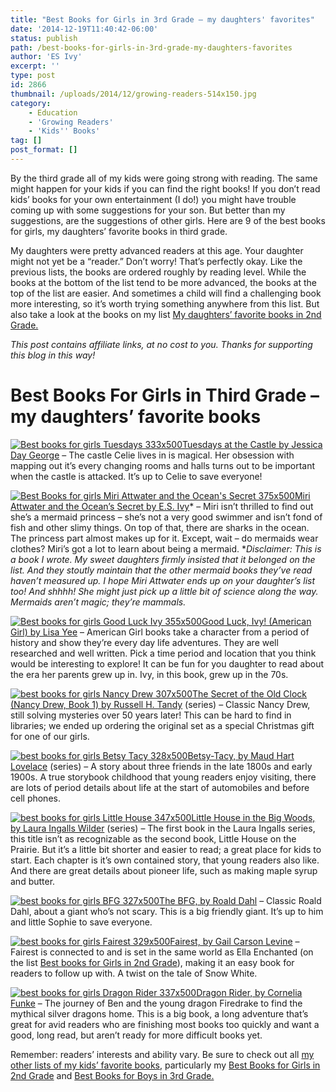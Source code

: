 ```yaml
---
title: "Best Books for Girls in 3rd Grade – my daughters' favorites"
date: '2014-12-19T11:40:42-06:00'
status: publish
path: /best-books-for-girls-in-3rd-grade-my-daughters-favorites
author: 'ES Ivy'
excerpt: ''
type: post
id: 2866
thumbnail: /uploads/2014/12/growing-readers-514x150.jpg
category:
    - Education
    - 'Growing Readers'
    - 'Kids'' Books'
tag: []
post_format: []
---
```

By the third grade all of my kids were going strong with reading. The same might happen for your kids if you can find the right books! If you don’t read kids’ books for your own entertainment (I do!) you might have trouble coming up with some suggestions for your son. But better than my suggestions, are the suggestions of other girls. Here are 9 of the best books for girls, my daughters’ favorite books in third grade.

My daughters were pretty advanced readers at this age. Your daughter might not yet be a “reader.” Don’t worry! That’s perfectly okay. Like the previous lists, the books are ordered roughly by reading level. While the books at the bottom of the list tend to be more advanced, the books at the top of the list are easier. And sometimes a child will find a challenging book more interesting, so it’s worth trying something anywhere from this list. But also take a look at the books on my list [My daughters’ favorite books in 2nd Grade.](http://192.168.1.34:4945/draft2847)

*This post contains affiliate links, at no cost to you. Thanks for supporting this blog in this way!*

Best Books For Girls in Third Grade – my daughters’ favorite books
==================================================================

[![Best books for girls Tuesdays 333x500](/uploads/2014/12/Tuesdays-333x500.jpg)](http://www.amazon.com/gp/product/1599909170/ref=as_li_qf_sp_asin_il_tl?ie=UTF8&camp=1789&creative=9325&creativeASIN=1599909170&linkCode=as2&tag=esiv-20&linkId=47NFITVNNF4XLL2Q)[Tuesdays at the Castle by Jessica Day George](http://www.amazon.com/gp/product/1599909170/ref=as_li_qf_sp_asin_il_tl?ie=UTF8&camp=1789&creative=9325&creativeASIN=1599909170&linkCode=as2&tag=esiv-20&linkId=47NFITVNNF4XLL2Q) – The castle Celie lives in is magical. Her obsession with mapping out it’s every changing rooms and halls turns out to be important when the castle is attacked. It’s up to Celie to save everyone!

[![Best Books for girls Miri Attwater and the Ocean's Secret 375x500](/uploads/2014/12/Secret-375x500.jpg)Miri Attwater and the Ocean’s Secret by E.S. Ivy](http://www.amazon.com/gp/product/B0087451I2/ref=as_li_qf_sp_asin_il_tl?ie=UTF8&camp=1789&creative=9325&creativeASIN=B0087451I2&linkCode=as2&tag=esiv-20&linkId=SEAZTWVGXICQNUW2)\* – Miri isn’t thrilled to find out she’s a mermaid princess – she’s not a very good swimmer and isn’t fond of fish and other slimy things. On top of that, there are sharks in the ocean. The princess part almost makes up for it. Except, wait – do mermaids wear clothes? Miri’s got a lot to learn about being a mermaid. \**Disclaimer: This is a book I wrote. My sweet daughters firmly insisted that it belonged on the list. And they stoutly maintain that the other mermaid books they’ve read haven’t measured up. I hope Miri Attwater ends up on your daughter’s list too! And shhhh! She might just pick up a little bit of science along the way. Mermaids aren’t magic; they’re mammals.*

[![Best books for girls Good Luck Ivy 355x500](/uploads/2014/12/Good-Luck-Ivy-355x500.jpg)Good Luck, Ivy! (American Girl) by Lisa Yee](http://www.amazon.com/gp/product/1593693567/ref=as_li_qf_sp_asin_il_tl?ie=UTF8&camp=1789&creative=9325&creativeASIN=1593693567&linkCode=as2&tag=esiv-20&linkId=NDYR5DGQKXU53M74) – American Girl books take a character from a period of history and show they’re every day life adventures. They are well researched and well written. Pick a time period and location that you think would be interesting to explore! It can be fun for you daughter to read about the era her parents grew up in. Ivy, in this book, grew up in the 70s.

[![best books for girls Nancy Drew 307x500](/uploads/2014/12/Nancy-Drew-307x500.jpg)The Secret of the Old Clock (Nancy Drew, Book 1) by Russell H. Tandy](http://www.amazon.com/gp/product/0448095017/ref=as_li_qf_sp_asin_il_tl?ie=UTF8&camp=1789&creative=9325&creativeASIN=0448095017&linkCode=as2&tag=esiv-20&linkId=MCA76F7PUYEQEYOQ) (series) – Classic Nancy Drew, still solving mysteries over 50 years later! This can be hard to find in libraries; we ended up ordering the original set as a special Christmas gift for one of our girls.

[![best books for girls Betsy Tacy 328x500](/uploads/2014/12/Betsy-Tacy-328x500.jpg)Betsy-Tacy, by Maud Hart Lovelace](http://www.amazon.com/gp/product/0064400964/ref=as_li_qf_sp_asin_il_tl?ie=UTF8&camp=1789&creative=9325&creativeASIN=0064400964&linkCode=as2&tag=esiv-20&linkId=AVUABKZSYBH6HBGO) (series) – A story about three friends in the late 1800s and early 1900s. A true storybook childhood that young readers enjoy visiting, there are lots of period details about life at the start of automobiles and before cell phones.

[![best books for girls Little House 347x500](/uploads/2014/12/Little-House-347x500.jpg)Little House in the Big Woods, by Laura Ingalls Wilder](http://www.amazon.com/gp/product/0060581808/ref=as_li_qf_sp_asin_il_tl?ie=UTF8&camp=1789&creative=9325&creativeASIN=0060581808&linkCode=as2&tag=esiv-20&linkId=ZSJKJXBZQ4W7LLXZ) (series) – The first book in the Laura Ingalls series, this title isn’t as recognizable as the second book, Little House on the Prairie. But it’s a little bit shorter and easier to read; a great place for kids to start. Each chapter is it’s own contained story, that young readers also like. And there are great details about pioneer life, such as making maple syrup and butter.

[![best books for girls BFG 327x500](/uploads/2014/12/BFG-327x500.jpg)The BFG, by Roald Dahl](http://www.amazon.com/gp/product/0142410381/ref=as_li_qf_sp_asin_il_tl?ie=UTF8&camp=1789&creative=9325&creativeASIN=0142410381&linkCode=as2&tag=esiv-20&linkId=3FB6HM4EOWUVGJ5H) – Classic Roald Dahl, about a giant who’s not scary. This is a big friendly giant. It’s up to him and little Sophie to save everyone.

[![best books for girls Fairest 329x500](/uploads/2014/12/Fairest-329x500.jpg)Fairest, by Gail Carson Levine](http://www.amazon.com/gp/product/0060734108/ref=as_li_qf_sp_asin_il_tl?ie=UTF8&camp=1789&creative=9325&creativeASIN=0060734108&linkCode=as2&tag=esiv-20&linkId=FQAW6PHY2MRL65BC) – Fairest is connected to and is set in the same world as Ella Enchanted (on the list [Best books for Girls in 2nd Grade](http://192.168.1.34:4945/draft2847)), making it an easy book for readers to follow up with. A twist on the tale of Snow White.

[![best books for girls Dragon Rider 337x500](/uploads/2014/12/Dragon-Rider-337x500.jpg)Dragon Rider, by Cornelia Funke](http://www.amazon.com/gp/product/0545316480/ref=as_li_qf_sp_asin_il_tl?ie=UTF8&camp=1789&creative=9325&creativeASIN=0545316480&linkCode=as2&tag=esiv-20&linkId=2QZKOZCORFTSYBEP) – The journey of Ben and the young dragon Firedrake to find the mythical silver dragons home. This is a big book, a long adventure that’s great for avid readers who are finishing most books too quickly and want a good, long read, but aren’t ready for more difficult books yet.

Remember: readers’ interests and ability vary. Be sure to check out all [my other lists of my kids’ favorite books](http://192.168.1.34:4945/draft2774), particularly my [Best Books for Girls in 2nd Grade](http://192.168.1.34:4945/draft2847) and [Best Books for Boys in 3rd Grade.](http://192.168.1.34:4945/draft2865)